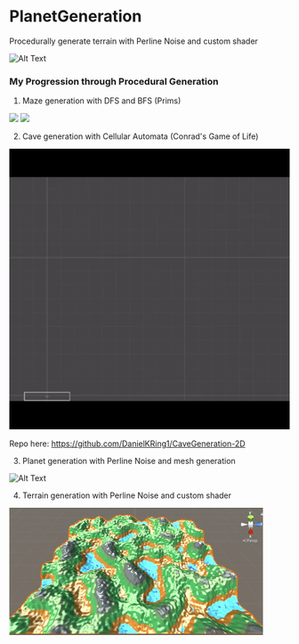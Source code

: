 # PlanetGeneration

Procedurally generate terrain with Perline Noise and custom shader

![Alt Text](https://github.com/DanielKRing1/PlanetGeneration/blob/main/Demo/PlanetGenerationDemo.gif)

### My Progression through Procedural Generation

1. Maze generation with DFS and BFS (Prims)

<p display="flex" justify-content="space-between">
  <img src="https://github.com/DanielKRing1/PlanetGeneration/blob/main/Demo/maze-dfs.PNG" width="45%" />
  <img src="https://github.com/DanielKRing1/PlanetGeneration/blob/main/Demo/maze-prims.PNG" width="45%" /> 
</p>

2. Cave generation with Cellular Automata (Conrad's Game of Life)

![Alt Text](https://github.com/DanielKRing1/PlanetGeneration/blob/main/Demo/ProceduralCave.gif)

Repo here: https://github.com/DanielKRing1/CaveGeneration-2D

3. Planet generation with Perline Noise and mesh generation

![Alt Text](https://github.com/DanielKRing1/PlanetGeneration/blob/main/Demo/PlanetGenerationOldTimelapse.gif)

4. Terrain generation with Perline Noise and custom shader

![Alt Text](https://github.com/DanielKRing1/PlanetGeneration/blob/main/Demo/PlanetGenerationNewTimelapse.gif)
